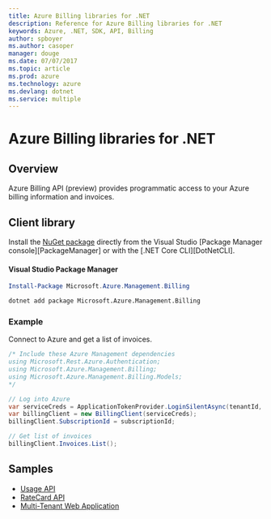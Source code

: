 ```yaml
---
title: Azure Billing libraries for .NET
description: Reference for Azure Billing libraries for .NET
keywords: Azure, .NET, SDK, API, Billing
author: spboyer
ms.author: casoper
manager: douge
ms.date: 07/07/2017
ms.topic: article
ms.prod: azure
ms.technology: azure
ms.devlang: dotnet
ms.service: multiple
---
```

# Azure Billing libraries for .NET

## Overview

Azure Billing API (preview) provides programmatic access to your Azure billing information and invoices.

## Client library

Install the [NuGet package](https://www.nuget.org/packages/Microsoft.Azure.Management.Billing) directly from the Visual Studio [Package Manager console][PackageManager] or with the [.NET Core CLI][DotNetCLI].

#### Visual Studio Package Manager

```powershell
Install-Package Microsoft.Azure.Management.Billing
```

```bash
dotnet add package Microsoft.Azure.Management.Billing
```

### Example

Connect to Azure and get a list of invoices.

```csharp
/* Include these Azure Management dependencies
using Microsoft.Rest.Azure.Authentication;
using Microsoft.Azure.Management.Billing;
using Microsoft.Azure.Management.Billing.Models;
*/

// Log into Azure
var serviceCreds = ApplicationTokenProvider.LoginSilentAsync(tenantId, clientId, secret);
var billingClient = new BillingClient(serviceCreds);
billingClient.SubscriptionId = subscriptionId;

// Get list of invoices
billingClient.Invoices.List();
```

## Samples

* [Usage API](https://azure.microsoft.com/en-us/resources/samples/billing-dotnet-usage-api/)
* [RateCard API](https://azure.microsoft.com/en-us/resources/samples/billing-dotnet-ratecard-api/)
* [Multi-Tenant Web Application](https://azure.microsoft.com/en-us/resources/samples/billing-dotnet-webapp-multitenant/)
